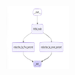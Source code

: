 
<p align="center">
  <img src="https://github.com/ashkanmy/Insight-Gallery/blob/main/Figs/graph.png" width="128" height="128">
</p>
